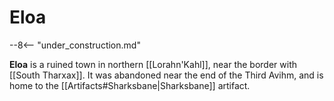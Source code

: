 # Eloa

--8<-- "under_construction.md"

**Eloa** is a ruined town in northern [[Lorahn'Kahl]], near the border with [[South Tharxax]]. It was abandoned near the end of the Third Avihm, and is home to the [[Artifacts#Sharksbane|Sharksbane]] artifact.